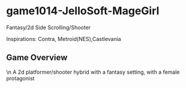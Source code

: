 # game1014-JelloSoft-MageGirl
Fantasy/2d Side Scrolling/Shooter


Inspirations: Contra, Metroid(NES),Castlevania

## Game Overview
\n A 2d platformer/shooter hybrid with a fantasy setting, with a female protagonist
